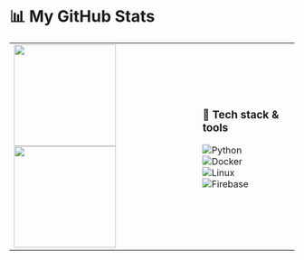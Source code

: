 # 📊 My GitHub Stats

<table>
<tr>
<td>

<!-- Stats card -->
<img src="https://github-readme-stats.vercel.app/api?username=anuraghazra&show_icons=true&rank_icon=github&hide_rank=true&custom_title=GitHub%20Stats&title_color=ffffff&icon_color=79ff97&text_color=ffffff&bg_color=0d1117" height="180px"/>

<!-- Top langs -->
<img src="https://github-readme-stats.vercel.app/api/top-langs/?username=anuraghazra&layout=compact&hide_progress=true&title_color=ffffff&text_color=ffffff&bg_color=0d1117" height="180px"/>

</td>
<td>

### 🚀 Tech stack & tools
![Python](https://img.shields.io/badge/Python-3776AB?style=for-the-badge&logo=python&logoColor=white)  
![Docker](https://img.shields.io/badge/Docker-2496ED?style=for-the-badge&logo=docker&logoColor=white)  
![Linux](https://img.shields.io/badge/Linux-FCC624?style=for-the-badge&logo=linux&logoColor=black)  
![Firebase](https://img.shields.io/badge/Firebase-FFCA28?style=for-the-badge&logo=firebase&logoColor=black)  

</td>
</tr>
</table>
